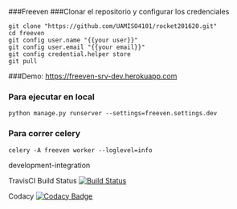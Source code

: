 ###Freeven
###Clonar el repositorio y configurar los credenciales

```
git clone "https://github.com/UAMISO4101/rocket201620.git"
cd freeven
git config user.name "{{your user}}"
git config user.email "{{your email}}"
git config credential.helper store
git pull
```

###Demo:
https://freeven-srv-dev.herokuapp.com


### Para ejecutar en local
```
python manage.py runserver --settings=freeven.settings.dev
```

### Para correr celery
```
celery -A freeven worker --loglevel=info
```

development-integration


TravisCI Build Status
[![Build Status](https://travis-ci.org/UAMISO4101/rocket201620.svg?branch=development)](https://travis-ci.org/UAMISO4101/rocket201620)


Codacy
[![Codacy Badge](https://api.codacy.com/project/badge/Grade/585e1194afa94447a4b665fa7a11f890)](https://www.codacy.com/app/f-arruza/rocket201620?utm_source=github.com&amp;utm_medium=referral&amp;utm_content=UAMISO4101/rocket201620&amp;utm_campaign=Badge_Grade)
